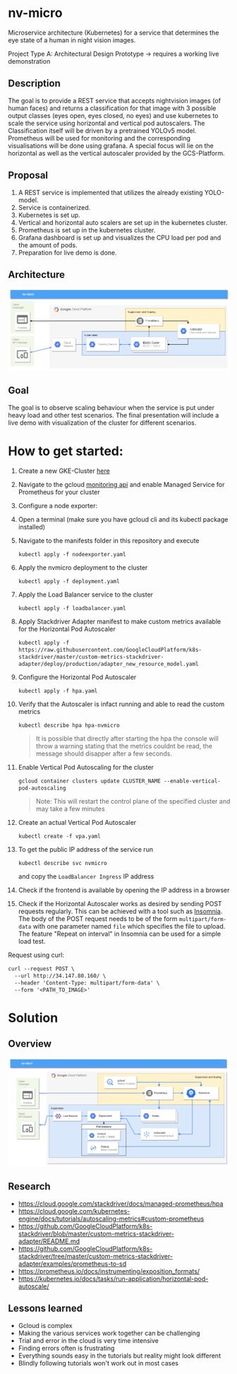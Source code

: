 # nv-micro
Microservice architecture (Kubernetes) for a service that determines the eye state of a human in night vision images. 

Project Type A: Architectural Design Prototype -> requires a working live demonstration

## Description
The goal is to provide a REST service that accepts nightvision images (of human faces) and returns a classification for that image with 3 possible output classes (eyes open, eyes closed, no eyes) and use kubernetes to scale the service using horizontal and vertical pod autoscalers. The Classification itself will be driven by a pretrained YOLOv5 model. Prometheus will be used for monitoring and the corresponding visualisations will be done using grafana. A special focus will lie on the horizontal as well as the vertical autoscaler provided by the GCS-Platform.

## Proposal
1. A REST service is implemented that utilizes the already existing YOLO-model.
2. Service is containerized.
3. Kubernetes is set up.
4. Vertical and horizontal auto scalers are set up in the kubernetes cluster.
5. Prometheus is set up in the kubernetes cluster.
6. Grafana dashboard is set up and visualizes the CPU load per pod and the amount of pods.
7. Preparation for live demo is done.

## Architecture
![Architectural Design](./images/nvmicro.png)

## Goal
The goal is to observe scaling behaviour when the service is put under heavy load and other test scenarios. 
The final presentation will include a live demo with visualization of the cluster for different scenarios.

# How to get started:
1. Create a new GKE-Cluster [here](https://cloud.google.com/kubernetes-engine?hl=en)
2. Navigate to the gcloud [monitoring api](https://console.cloud.google.com/monitoring) and enable Managed Service for Prometheus for your cluster 
3. Configure a node exporter:
4. Open a terminal (make sure you have gcloud cli and its kubectl package installed) 
5. Navigate to the manifests folder in this repository and execute
    ```
    kubectl apply -f nodeexporter.yaml
    ```    
6. Apply the nvmicro deployment to the cluster
    ```
    kubectl apply -f deployment.yaml
    ```
7. Apply the Load Balancer service to the cluster
    ```
    kubectl apply -f loadbalancer.yaml
    ```
8. Apply Stackdriver Adapter manifest to make custom metrics available for the Horizontal Pod Autoscaler

    ```
    kubectl apply -f https://raw.githubusercontent.com/GoogleCloudPlatform/k8s-stackdriver/master/custom-metrics-stackdriver-adapter/deploy/production/adapter_new_resource_model.yaml
    ```
9. Configure the Horizontal Pod Autoscaler
    ```
    kubectl apply -f hpa.yaml
    ```
10. Verify that the Autoscaler is infact running and able to read the custom metrics
    ```
    kubectl describe hpa hpa-nvmicro
    ```
    > It is possible that directly after starting the hpa the console will throw a warning stating that the metrics couldnt be read, the message should disapper after a few seconds.
11. Enable Vertical Pod Autoscaling for the cluster 
    ```
    gcloud container clusters update CLUSTER_NAME --enable-vertical-pod-autoscaling
    ```
    > Note: This will restart the control plane of the specified cluster and may take a few minutes
12. Create an actual Vertical Pod Autoscaler
    ```
    kubectl create -f vpa.yaml
    ```
    
13. To get the public IP address of the service run
    ```
    kubectl describe svc nvmicro
    ```
    and copy the `LoadBalancer Ingress` IP address 
14. Check if the frontend is available by opening the IP address in a browser
15. Check if the Horizontal Autoscaler works as desired by sending POST requests regularly. This can be achieved with a tool such as [Insomnia](https://insomnia.rest/). The body of the POST request needs to be of the form `multipart/form-data` with one parameter named `file` which specifies the file to upload. The feature "Repeat on interval" in Insomnia can be used for a simple load test.

Request using curl:
```
curl --request POST \
  --url http://34.147.80.160/ \
  --header 'Content-Type: multipart/form-data' \
  --form '<PATH_TO_IMAGE>'
```

# Solution

## Overview
![Architectural Design](./images/architecture.png)

## Research
* https://cloud.google.com/stackdriver/docs/managed-prometheus/hpa
* https://cloud.google.com/kubernetes-engine/docs/tutorials/autoscaling-metrics#custom-prometheus
* https://github.com/GoogleCloudPlatform/k8s-stackdriver/blob/master/custom-metrics-stackdriver-adapter/README.md
* https://github.com/GoogleCloudPlatform/k8s-stackdriver/tree/master/custom-metrics-stackdriver-adapter/examples/prometheus-to-sd
* https://prometheus.io/docs/instrumenting/exposition_formats/
* https://kubernetes.io/docs/tasks/run-application/horizontal-pod-autoscale/

## Lessons learned
* Gcloud is complex
* Making the various services work together can be challenging
* Trial and error in the cloud is very time intensive
* Finding errors often is frustrating
* Everything sounds easy in the tutorials but reality might look different
* Blindly following tutorials won't work out in most cases
